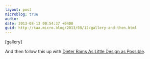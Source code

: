 ```yaml
---
layout: post
microblog: true
audio: 
date: 2013-08-13 00:54:37 +0400
guid: http://kaa.micro.blog/2013/08/12/gallery-and-then.html
---
```

[gallery]
<p>And then follow this up with <a href="http://www.amazon.com/Dieter-Rams-Little-Design-Possible/dp/0714849189">Dieter Rams As Little Design as Possible</a>.</p>
